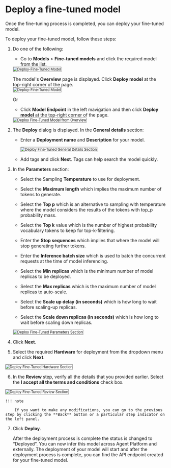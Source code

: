 # Deploy a fine-tuned model

Once the fine-tuning process is completed, you can deploy your fine-tuned model.

To deploy your fine-tuned model, follow these steps:


1. Do one of the following:

    * Go to **Models** > **Fine-tuned models** and click the required model from the list.  
    <img src="../images/deploy-a-fine-tuned-model-new.png" alt="Deploy-Fine-Tuned Model" title="Deploy-Fine-Tuned Model" style="border: 1px solid gray; zoom:80%;"> 
    
    The model's **Overview** page is displayed. Click **Deploy model** at the top-right corner of the page.  
    <img src="../images/deploy-fine-tuned-model.png" alt="Deploy-Fine-Tuned Model" title="Deploy-Fine-Tuned Model" style="border: 1px solid gray; zoom:80%;">

    Or

    * Click **Model Endpoint** in the left mavigation and then click **Deploy model** at the top-right corner of the page.  
    <img src="../images/deploy-fine-tuned-model-from-overview.png" alt="Deploy Fine-Tuned Model from Overview" title="Deploy Fine-Tuned Model from Overview" style="border: 1px solid gray; zoom:80%;">

2. The **Deploy** dialog is displayed. In the **General details** section:

    * Enter a **Deployment name** and **Description** for your model.

        <img src="../images/deploy-fine-tuned-general-details-section.png" alt="Deploy Fine-Tuned General Details Section" title="Deploy Fine-Tuned General Details Section" style="border: 1px solid gray; zoom:80%;">

    * Add tags and click **Next**. Tags can help search the model quickly.

3. In the **Parameters** section:

    * Select the Sampling **Temperature** to use for deployment.

    * Select the **Maximum length** which implies the maximum number of tokens to generate.

    * Select the **Top p** which is an alternative to sampling with temperature where the model considers the results of the tokens with top_p probability mass.

    * Select the **Top k** value which is the number of highest probability vocabulary tokens to keep for top-k-filtering.

    * Enter the **Stop sequences** which implies that where the model will stop generating further tokens.

    * Enter the **Inference batch size** which is used to batch the concurrent requests at the time of model inferencing.

    * Select the **Min replicas** which is the minimum number of model replicas to be deployed.

    * Select the **Max replicas** which is the maximum number of model replicas to auto-scale.

    * Select the **Scale up delay (in seconds)** which is how long to wait before scaling-up replicas.

    * Select the **Scale down replicas (in seconds)** which is how long to wait before scaling down replicas.  
    <img src="../images/deploy-fine-tuned-parameters-section.png" alt="Deploy Fine-Tuned Parameters Section" title="Deploy Fine-Tuned Parameters Section" style="border: 1px solid gray; zoom:80%;">

4. Click **Next**.

5. Select the required **Hardware** for deployment from the dropdown menu and click **Next**.  
<img src="../images/deploy-fine-tuned-hardware-section.png" alt="Deploy Fine-Tuned Hardware Section" title="Deploy Fine-Tuned Hardware Section" style="border: 1px solid gray; zoom:80%;">

6. In the **Review** step, verify all the details that you provided earlier. Select the **I accept all the terms and conditions** check box.  
<img src="../images/deploy-fine-tuned-review-section.png" alt="Deploy Fine-Tuned Review Section" title="Deploy Fine-Tuned Review Section" style="border: 1px solid gray; zoom:80%;">

    !!! note

        If you want to make any modifications, you can go to the previous step by clicking the **Back** button or a particular step indicator on the left panel.

7. Click **Deploy**.

    After the deployment process is complete the status is changed to “Deployed”. You can now infer this model across Agent Platform and externally. The deployment of your model will start and after the deployment process is complete, you can find the API endpoint created for your fine-tuned model.


